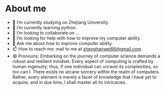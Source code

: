 # About me

- 🔭 I’m currently studying on Zhejiang University.
- 🌱 I’m currently learning python.
- 👯 I’m looking to collaborate on ...
- 🤔 I’m looking for help with how to improve my computer ability.
- 💬 Ask me about how to improve computer ability.
- 📫 How to reach me: mail to me at zhenghanwei66@gmail.com .
- 😄 Pronouns: Embarking on the journey of computer science demands a robust and resilient mindset. Every aspect of computing is crafted by human ingenuity; thus, if one individual can unravel its complexities, so too can I. There exists no arcane sorcery within the realm of computers. Rather, every element is merely a facet of knowledge that I have yet to acquire, and in due time, I shall master all its intricacies.

